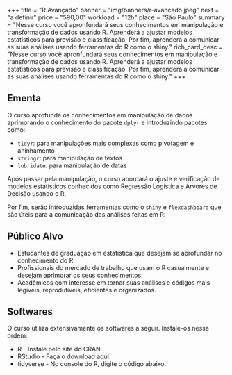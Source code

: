 +++
title = "R Avançado"
banner = "img/banners/r-avancado.jpeg"
next = "a definir"
price = "590,00"
workload = "12h"
place = "São Paulo"
summary = "Nesse curso você apronfundará seus conhecimentos em manipulação e transformação de dados usando R. Aprenderá a ajustar modelos estatísticos para previsão e classificação. Por fim, aprenderá a comunicar as suas análises usando ferramentas do R como o shiny."
rich_card_desc = "Nesse curso você apronfundará seus conhecimentos em manipulação e transformação de dados usando R. Aprenderá a ajustar modelos estatísticos para previsão e classificação. Por fim, aprenderá a comunicar as suas análises usando ferramentas do R como o shiny."
+++

## Ementa

O curso aprofunda os conhecimentos em manipulação de dados aprimorando o conhecimento
do pacote `dplyr` e introduzindo pacotes como:

* `tidyr`: para manipulações mais complexas como pivotagem e aninhamento
* `stringr`: para manipulação de textos 
* `lubridate`: para manipulação de datas

Após passar pela manipulação, o curso abordará o ajuste e verificação de modelos
estatísticos conhecidos como Regressão Logística e Árvores de Decisão usando o R. 

Por fim, serão introduzidas ferramentas como o `shiny` e `flexdashboard` que são úteis 
para a comunicação das análises feitas em R.

## Público Alvo

* Estudantes de graduação em estatística que desejam se aprofundar no conhecimento do R.
* Profissionais do mercado de trabalho que usam o R casualmente e desejam aprimorar os seus conhecimentos.
* Acadêmicos com interesse em tornar suas análises e códigos mais legíveis, reprodutíveis, eficientes e organizados.

## Softwares

O curso utiliza extensivamente os softwares a seguir. Instale-os nessa ordem:

* R - Instale pelo site do CRAN.
* RStudio - Faça o download aqui.
* tidyverse - No console do R, digite o código abaixo.
